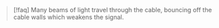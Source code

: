 >[!faq] Many beams of light travel through the cable, bouncing off the cable walls which weakens the signal. 